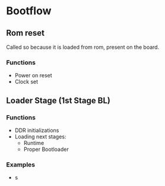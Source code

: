 # Bootflow
## Rom reset 
Called so because it is loaded from rom, present on the board.
### Functions 
- Power on reset
- Clock set

## Loader Stage (1st Stage BL)
### Functions
 - DDR initializations
 - Loading next stages:
	 - Runtime
	 - Proper Bootloader

### Examples
- s


